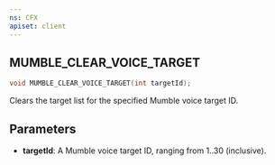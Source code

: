 ```yaml
---
ns: CFX
apiset: client
---
```

## MUMBLE_CLEAR_VOICE_TARGET

```c
void MUMBLE_CLEAR_VOICE_TARGET(int targetId);
```

Clears the target list for the specified Mumble voice target ID.

## Parameters
* **targetId**: A Mumble voice target ID, ranging from 1..30 (inclusive).
